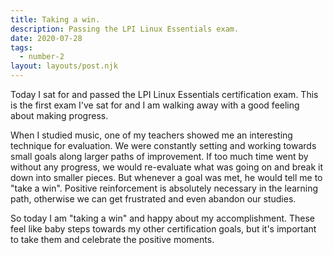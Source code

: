 ```yaml
---
title: Taking a win.
description: Passing the LPI Linux Essentials exam.
date: 2020-07-28
tags:
  - number-2
layout: layouts/post.njk
---
```

Today I sat for and passed the LPI Linux Essentials certification exam. This is the first exam I've sat for and I am walking away with a good feeling about making progress.

When I studied music, one of my teachers showed me an interesting technique for evaluation. We were constantly setting and working towards small goals along larger paths of improvement. If too much time went by without any progress, we would re-evaluate what was going on and break it down into smaller pieces. But whenever a goal was met, he would tell me to "take a win". Positive reinforcement is absolutely necessary in the learning path, otherwise we can get frustrated and even abandon our studies. 

So today I am "taking a win" and happy about my accomplishment. These feel like baby steps towards my other certification goals, but it's important to take them and celebrate the positive moments. 